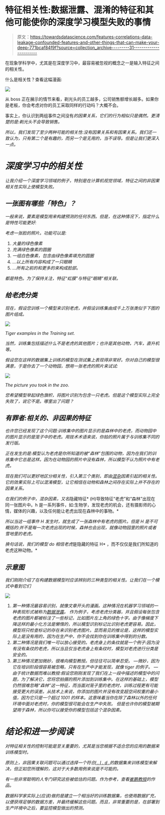 # 特征相关性:数据泄露、混淆的特征和其他可能使你的深度学习模型失败的事情

> 原文：<https://towardsdatascience.com/features-correlations-data-leakage-confounded-features-and-other-things-that-can-make-your-deep-771bcaf84f9f?source=collection_archive---------31----------------------->

在现象学科学中，尤其是在深度学习中，最容易被忽视的概念之一是输入特征之间的相关性。

什么是相关性？查看这幅漫画:

![](img/20060f1849557eaacd0f3d4f72cf8635.png)

从 boss 正在展示的情节来看，剃光头的员工越多，公司销售额增长越多。如果你是老板，你会考虑对你的员工采取同样的行动吗？大概不会。

事实上，你认识到两组事件之间没有[](https://en.wikipedia.org/wiki/Correlation_does_not_imply_causation)*的因果关系，它们的行为相似只是偶然。更清楚的是:剃光头不会导致销售。*

*所以，我们发现了至少两种可能的相关性:没有因果关系和有因果关系。我们还一致认为，只有第二个是有趣的，而另一个是无用的，当不误导。但是让我们更深入一点。*

# *深度学习中的相关性*

*让我介绍一个深度学习领域的例子，特别是在计算机视觉领域，特征之间的非因果相关性实际上使模型失败。*

## *一张图有哪些「特色」？*

*一般来说，要素是模型用来构建预测的任何东西。但是，在这种情况下，指定什么是特性可能更好:*

*考虑一张脸的照片。功能可以是:*

1.  *大量的绿色像素*
2.  *充满绿色像素的圆圈*
3.  *一组白色像素，包含由绿色像素填充的圆圈*
4.  *…以上所有内容构成了一只眼睛*
5.  *…所有之前的和更多的来构成脸部。*

*都是特色。为了保持关注，特征“虹膜”与特征“眼睛”相关联。*

## *给老虎分类*

*现在，假设您训练一个模型来识别老虎，并假设训练集由成千上万张类似于下图的图片组成。*

*![](img/3f7052b5571fce4e4fde7006ae877124.png)*

*Tiger examples in the Training set.*

*当然，训练集包括描述什么不是老虎的其他图片；也许是其他动物，汽车，直升机等。*

*假设您在这样的数据集上训练的模型在测试集上表现得非常好。你对自己的模型很满意，于是你去了一个动物园，想用一张老虎的照片来试试:*

*![](img/7e73bc23f5468a2880b37f4ff1b0a62c.png)*

*The picture you took in the zoo.*

*您希望模型举起绿色旗帜，将图片识别为包含一只老虎。但是这个模型实际上完全失败了，说它不是。哪里出了问题？*

## *有罪者:相关的、非因果的特征*

*也许您已经发现了这个问题:训练集中的图片显示的是森林中的老虎，而动物园中的图片显示的是笼子中的老虎。用技术术语来说，你拍的照片属于与训练集不同的发行版。*

*正在发生的是:模型认为老虎是你所知道的被“森林”包围的动物，因为在我们的训练集中它总是这样。因为在动物园的照片中没有森林，所以模型不认为照片中有老虎。*

*现在我们可以更好地区分相关性，引入第三个类别，即由[混杂](https://en.wikipedia.org/wiki/Confounding)因素引起的相关性。它的效果实际上可以混淆模型，让它相信在动物和森林之间存在实际上并不存在的因果关系。*

*在我们的例子中，混杂因素，又名*隐藏特征* (H)导致特征“老虎”和“森林”出现在同一张图片中。h 是一系列事件，如:生物学，发现老虎的机会，还有摄影师的心情，媒体的兴趣，以及任何能让老虎出现在森林中的事物。*

*所以当这一组事件 H 发生时，就生成了一张森林中有老虎的图片。但是 H 是不可概括的:并不是每一次老虎出现的时候，森林也会出现，就像动物园里的照片或者雪地里的老虎。*

*换句话说，我们的模型 do 相信老虎*是隐藏的特征 H* ，而不仅仅是我们所知道的老虎这种动物。*

## *示意图*

*我们刚刚介绍了在构建数据模型时应该辨别的三种类型的相关性。让我们在一个模式中看到它们*

*![](img/6b6fbb9dec08b28e0fe9b50ea5d8bfeb.png)*

1.  *第一种情况最容易识别，就像文章开头的漫画。这种情况在机器学习领域的一种表现形式被称为[数据泄露](https://machinelearningmastery.com/data-leakage-machine-learning/)。
    作为例子，考虑老虎分类器，并且假设每张包含老虎的图片都被标注了一些标记，比如图片左上角的绿色十字。由于像梯度下降这样的最小化方法是懒惰的，所以模型识别标记比识别老虎更容易。因此，模型将只检查标记的存在来识别老虎图片。显而易见的推论是，这样的模型实际上是没有用的，因为在生产中，你不会找到你在训练集中得到的分数。*
2.  *第二种情况是我们唯一可以放心接受的。老虎身上的条纹就是一个例子:因为没有没有条纹的老虎，所以当且仅当老虎身上有条纹时，模型对老虎进行分类是安全的。*
3.  *第三种情况更加微妙，很难向模型教授。但往往可以简单忍受。
    —微妙，因为它在培训阶段很容易被忽略，只有在生产中才能发现，就像 tiger 的例子。
    —由于统计数据而难以教授:假设您刚刚发现了我们在上一段中描述的模型中的问题，为了解决它，您将您拍摄的照片添加到训练集中。在这样的基础上，模型仍然很难忽略“森林”这一特征，而当面对笼子里的老虎时，训练过程更有可能接受更大的误差。从技术上来说，你添加的图片并没有改变超空间权重的最小值，因为它只是一个超过 1001 的样本。这意味着当你在除了森林以外的任何环境中面对老虎时，你的模型很可能会在生产中失败。
    但是也许你的模型被期望用于森林，所以你可以接受你的模型包括这个混杂因素。*

# *结论和进一步阅读*

*对特征相关性的控制可能是至关重要的，尤其是当您根据不适合您的应用的数据来训练模型时。*

*原则上，非因果关联问题可以通过选择一个符合[I . I . d .](https://en.wikipedia.org/wiki/Independent_and_identically_distributed_random_variables)的数据集来训练模型来解决，但正如您所理解的，这对于大多数用例来说是不可能的。*

*有一些非常聪明的人专门研究这些被低估的问题。作为参考，查看[崔鹏教授](http://pengcui.thumedialab.com/)的作品。*

*数据科学家实际上(应该)做的是建立一个相当好的训练数据集，也使用数据扩充，以便获得足够的数据方差，并最终缓解这些问题。而且，非常重要的是，在部署到生产环境中之后，要监控模型做出的预测。*